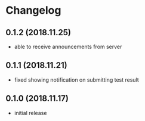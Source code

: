 # Changelog

## 0.1.2 (2018.11.25)
- able to receive announcements from server

## 0.1.1 (2018.11.21)
- fixed showing notification on submitting test result

## 0.1.0 (2018.11.17)
- initial release